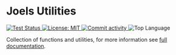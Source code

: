 # Joels Utilities
<p>
<a href="https://github.com/joeledwardson/joelsutilities/actions/workflows/python_tester.yml">
    <img alt="Test Status" src="https://github.com/joeledwardson/joelsutilities/actions/workflows/python_tester.yml/badge.svg">
</a>
<a href="https://github.com/joeledwardson/joelsutilities/blob/master/LICENSE">
    <img alt="License: MIT" src="https://img.shields.io/github/license/joeledwardson/joelsutilities">
</a>
<a href="https://github.com/joeledwardson/joelsutilities/pulse">
    <img alt="Commit activity" src="https://img.shields.io/github/commit-activity/m/joeledwardson/joelsutilities">
</a>
<img alt="Top Language" src="https://img.shields.io/github/languages/top/joeledwardson/joelsutilities">
</p>

Collection of functions and utilities, for more information see [full documentation](https://joelsutilities.readthedocs.io/en/latest/).